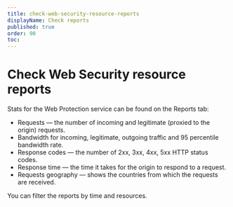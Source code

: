 ```yaml
---
title: check-web-security-resource-reports
displayName: Check reports
published: true
order: 90
toc:
---
```

# Check Web Security resource reports

Stats for the Web Protection service can be found on the Reports tab:

- Requests — the number of incoming and legitimate (proxied to the origin) requests.
- Bandwidth for incoming, legitimate, outgoing traffic and 95 percentile bandwidth rate.
- Response codes — the number of 2xx, 3xx, 4xx, 5xx HTTP status codes.
- Response time — the time it takes for the origin to respond to a request.
- Requests geography — shows the countries from which the requests are received. 

You can filter the reports by time and resources.